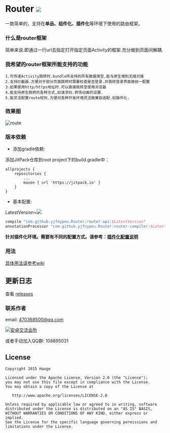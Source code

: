# Router [![](https://jitpack.io/v/yjfnypeu/Router.svg)](https://jitpack.io/#yjfnypeu/Router)
一款简单的，支持在**单品、组件化、插件化**等环境下使用的路由框架。


### 什么是router框架
简单来说.即通过一行url去指定打开指定页面Activity的框架.充分做到页面间解耦.

### 我希望的router框架所能支持的功能

```
1.可传递Activity跳转时.bundle所支持的所有数据类型,能与原生做到无缝对接
2.支持拦截器.方便对于部分页面跳转时需要检查是否登录.并跳转登录界面做统一配置
3.如果使用http/https地址时.可以直接跳转至使用浏览器
4.能支持原生跳转的各种方式,如请求码.转场动画的设置.
5.能灵活配置route规则.方便对各种开发环境灵活做兼容适配.如插件化.
```

### 效果图

![route](./pics/route.gif)

### 版本依赖

- 添加gradle依赖:

添加JitPack仓库到root project下的build.gradle中：

```
allprojects {
    repositories {
        ...
        maven { url 'https://jitpack.io' }
    }
}
```

- 基本配置:

LatestVersion=[![](https://jitpack.io/v/yjfnypeu/Router.svg)](https://jitpack.io/#yjfnypeu/Router)

```Groovy
compile "com.github.yjfnypeu.Router:router-api:$LatestVersion"
annotationProcessor "com.github.yjfnypeu.Router:router-compiler:$LatestVersion"
```

**针对插件化环境。需要有不同的配置方式。请参考：[插件化配置说明](https://github.com/JumeiRdGroup/Router/wiki/%E6%8F%92%E4%BB%B6%E5%8C%96%E9%85%8D%E7%BD%AE)**

### 用法
[具体用法请参考wiki](https://github.com/JumeiRdGroup/Router/wiki)

## 更新日志

查看 [releases](https://github.com/yjfnypeu/Router/releases)

### 联系作者
email: 470368500@qq.com

<a target="_blank" href="http://shang.qq.com/wpa/qunwpa?idkey=99e758d20823a18049a06131b6d1b2722878720a437b4690e238bce43aceb5e1"><img border="0" src="http://pub.idqqimg.com/wpa/images/group.png" alt="安卓交流会所" title="安卓交流会所"></a>

或者手动加入QQ群: 108895031

## License
```
Copyright 2015 Haoge

Licensed under the Apache License, Version 2.0 (the "License");
you may not use this file except in compliance with the License.
You may obtain a copy of the License at

   http://www.apache.org/licenses/LICENSE-2.0

Unless required by applicable law or agreed to in writing, software
distributed under the License is distributed on an "AS IS" BASIS,
WITHOUT WARRANTIES OR CONDITIONS OF ANY KIND, either express or implied.
See the License for the specific language governing permissions and
limitations under the License.
```
